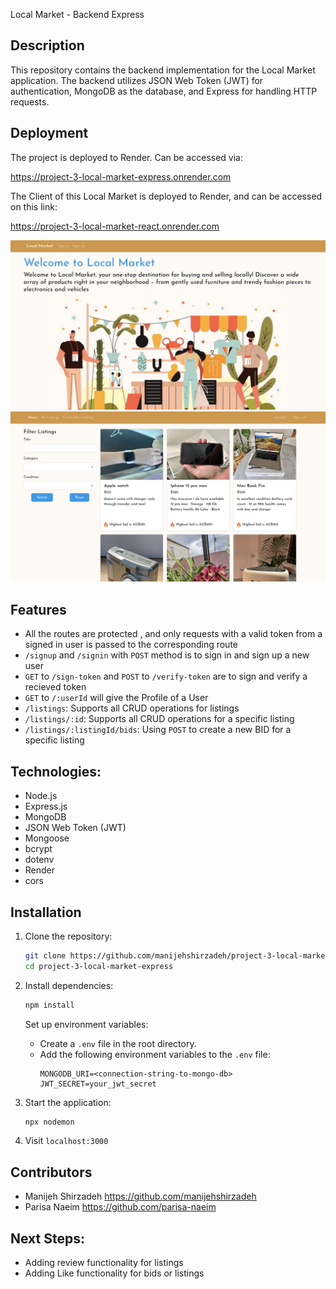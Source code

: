 Local Market - Backend Express

## Description

This repository contains the backend implementation for the Local Market application. The backend utilizes JSON Web Token (JWT) for authentication, MongoDB as the database, and Express for handling HTTP requests.

## Deployment
The project is deployed to Render. Can be accessed via:

https://project-3-local-market-express.onrender.com

The Client of this Local Market is deployed to Render, and can be accessed on this link:

https://project-3-local-market-react.onrender.com

![The screenshot of our local market app](landing-page.png "a title")
![The screenshot of our local market app](listings.png "a title")

## Features

- All the routes are protected , and only requests with a valid token from a signed in user is passed to the corresponding route
- `/signup` and `/signin` with `POST` method is to sign in and sign up a new user
- `GET` to `/sign-token` and `POST` to `/verify-token` are to sign and verify a recieved token
- `GET` to `/:userId` will give the Profile of a User
- `/listings`: Supports all CRUD operations for listings
- `/listings/:id`: Supports all CRUD operations for a specific listing
- `/listings/:listingId/bids`: Using `POST` to create a new BID for a specific listing

## Technologies:
- Node.js
- Express.js
- MongoDB
- JSON Web Token (JWT)
- Mongoose
- bcrypt
- dotenv
- Render
- cors


## Installation

1. Clone the repository:

   ```bash
   git clone https://github.com/manijehshirzadeh/project-3-local-market-express.git
   cd project-3-local-market-express
   ```

2. Install dependencies:

   ```bash
   npm install
   ```

    Set up environment variables:

   - Create a `.env` file in the root directory.
   - Add the following environment variables to the `.env` file:
     ```env
     MONGODB_URI=<connection-string-to-mongo-db>
     JWT_SECRET=your_jwt_secret
     ```

3. Start the application:
   ```bash
   npx nodemon
   ```

4. Visit `localhost:3000`

##  Contributors
- Manijeh Shirzadeh https://github.com/manijehshirzadeh 
- Parisa Naeim https://github.com/parisa-naeim

## Next Steps:
- Adding review functionality for listings
- Adding Like functionality for bids or listings

